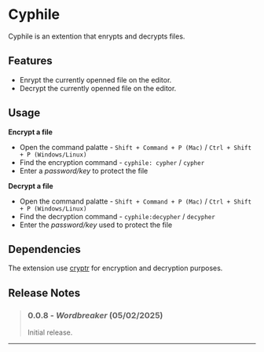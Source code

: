 # Cyphile

Cyphile is an extention that enrypts and decrypts files. 

## Features

- Enrypt the currently openned file on the editor.
- Decrypt the currently openned file on the editor.
 
## Usage

**Encrypt a file** 
 - Open the command palatte - `Shift + Command + P (Mac)` / `Ctrl + Shift + P (Windows/Linux)`
 - Find the encryption command - `cyphile: cypher` / `cypher`
 - Enter a *password/key* to protect the file


**Decrypt a file** 
 - Open the command palatte - `Shift + Command + P (Mac)` / `Ctrl + Shift + P (Windows/Linux)`
 - Find the decryption command - `cyphile:decypher` / `decypher`
 - Enter the *password/key* used to protect the file


## Dependencies

The extension use [cryptr](https://www.npmjs.com/package/cryptr) for encryption and decryption purposes.

## Release Notes
>### 0.0.8 - *Wordbreaker* (05/02/2025) 
>Initial release.
<hr/>

